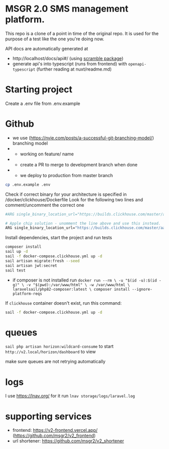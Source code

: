 # MSGR 2.0 SMS management platform.

This repo is a clone of a point in time of the original repo. It is used for the purpose of a test like the one you're
doing now.

API docs are automatically generated at

- http://localhost/docs/api#/ (using [scramble package](https://scramble.dedoc.co/installation))
- generate api's into typescript (runs from frontend) with `openapi-typescript` (further reading at nuxt/readme.md)

# Starting project

Create a .env file from .env.example

# Github

- we use (https://nvie.com/posts/a-successful-git-branching-model/) branching model
-
    - working on feature/<feature> name
-
    - create a PR to merge to development branch when done
-
    - we deploy to production from master branch

```bash
cp .env.example .env
```

Check if correct binary for your architecture is specified in /docker/clickhouse/Dockerfile
Look for the following two lines and comment/uncomment the correct one

```bash
#ARG single_binary_location_url="https://builds.clickhouse.com/master/amd64/clickhouse"

# Apple chip solution - unomment the line above and use this instead.
ARG single_binary_location_url="https://builds.clickhouse.com/master/aarch64/clickhouse"
````

Install dependencies, start the project and run tests

```bash
composer install
sail up -d
sail -f docker-compose.clickhouse.yml up -d
sail artisan migrate:fresh --seed
sail artisan jwt:secret
sail test
```

- if composer is not installed run `docker run --rm \
  -u "$(id -u):$(id -g)" \
  -v "$(pwd):/var/www/html" \
  -w /var/www/html \
  laravelsail/php82-composer:latest \
  composer install --ignore-platform-reqs`

If `clickhouse` container doesn't exist, run this command:

```bash
sail -f docker-compose.clickhouse.yml up -d
```

# queues

`sail php artisan horizon:wildcard-consume` to start
`http://v2.local/horizon/dashboard` to view

make sure queues are not retrying automatically

# logs

I use https://lnav.org/ for it
run `lnav storage/logs/laravel.log`

# supporting services

- frontend: https://v2-frontend.vercel.app/ (https://github.com/msgr2/v2_frontend)
- url shortener: https://github.com/msgr2/v2_shortener

